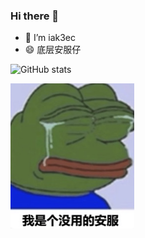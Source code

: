 ### Hi there 👋
- 🔭 I’m iak3ec
- 😄 底层安服仔

<!--
**nu0l/nu0l** is a ✨ _special_ ✨ repository because its `README.md` (this file) appears on your GitHub profile.

Here are some ideas to get you started:

- 🔭 I’m iak3ec
- 🌱 I’m currently learning ...
- 👯 I’m looking to collaborate on ...
- 🤔 I’m looking for help with ...
- 💬 Ask me about ...
- 📫 How to reach me: ...
- 😄 Pronouns: ...
- ⚡ Fun fact: ...
-->
![GitHub stats](https://github-readme-stats.vercel.app/api?username=nu0l&show_icons=true&theme=dracula)


![my](https://github.com/nu0l/nu0l/blob/main/1.png)
